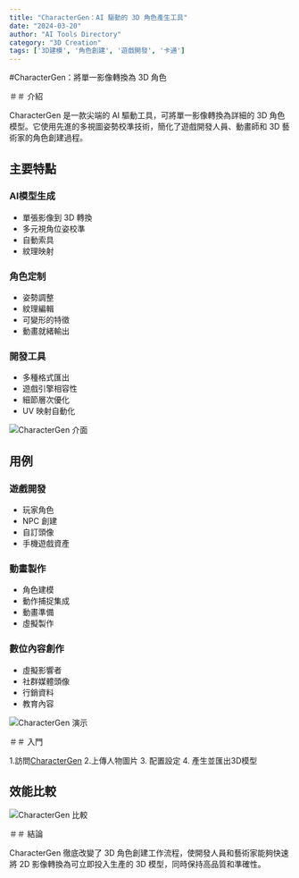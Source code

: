```yaml
---
title: "CharacterGen：AI 驅動的 3D 角色產生工具"
date: "2024-03-20"
author: "AI Tools Directory"
category: "3D Creation"
tags: ['3D建模', '角色創建', '遊戲開發', '卡通']
---
```

#CharacterGen：將單一影像轉換為 3D 角色

＃＃ 介紹

CharacterGen 是一款尖端的 AI 驅動工具，可將單一影像轉換為詳細的 3D 角色模型。它使用先進的多視圖姿勢校準技術，簡化了遊戲開發人員、動畫師和 3D 藝術家的角色創建過程。

## 主要特點

### AI模型生成
- 單張影像到 3D 轉換
- 多元視角位姿校準
- 自動索具
- 紋理映射

### 角色定制
- 姿勢調整
- 紋理編輯
- 可變形的特徵
- 動畫就緒輸出

### 開發工具
- 多種格式匯出
- 遊戲引擎相容性
- 細節層次優化
- UV 映射自動化

![CharacterGen 介面](/imgs/charactergen/interface.jpg)

## 用例

### 遊戲開發
- 玩家角色
- NPC 創建
- 自訂頭像
- 手機遊戲資產

### 動畫製作
- 角色建模
- 動作捕捉集成
- 動畫準備
- 虛擬製作

### 數位內容創作
- 虛擬影響者
- 社群媒體頭像
- 行銷資料
- 教育內容

![CharacterGen 演示](/imgs/charactergen/demo.jpg)

＃＃ 入門

1.訪問[CharacterGen](https://charactergen.ai)
2.上傳人物圖片
3. 配置設定
4. 產生並匯出3D模型

## 效能比較

![CharacterGen 比較](/imgs/charactergen/comparison.jpg)

＃＃ 結論

CharacterGen 徹底改變了 3D 角色創建工作流程，使開發人員和藝術家能夠快速將 2D 影像轉換為可立即投入生產的 3D 模型，同時保持高品質和準確性。